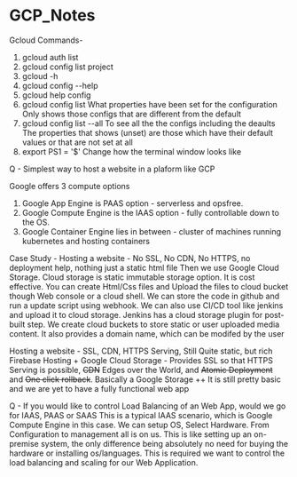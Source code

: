 # GCP_Notes

Gcloud Commands-
1. gcloud auth list
2. gcloud config list project
3. gcloud -h
4. gcloud config --help
5. gcloud help config
6. gcloud config list
  What properties have been set for the configuration
  Only shows those configs that are different from the default
7. gcloud config list --all
  To see all the the configs including the deaults
  The properties that shows (unset) are those which have their default values or that are not set at all
8. export PS1 = '$'
  Change how the terminal window looks like

Q - Simplest way to host a website in a plaform like GCP

Google offers 3 compute options
1. Google App Engine is PAAS option - serverless and opsfree.
2. Google Compute Engine is the IAAS option - fully controllable down to the OS.
3. Google Container Engine lies in between - cluster of machines running kubernetes and hosting containers

Case Study - 
Hosting a website - No SSL, No CDN, No HTTPS, no deployment help, nothing just a static html file
Then we use Google Cloud Storage. Cloud storage is static immutable storage option. It is cost effective. You can create Html/Css files and Upload the files to cloud bucket though Web console or a cloud shell. We can store the code in github and run a update script using webhook. We can also use CI/CD tool like jenkins and upload it to cloud storage. Jenkins has a cloud storage plugin for post-built step. We create cloud buckets to store static or user uploaded media content. It also provides a domain name, which can be modifed by the user

Hosting a website - SSL, CDN, HTTPS Serving, Still Quite static, but rich
Firebase Hosting + Google Cloud Storage - Provides SSL so that HTTPS Serving is possible, ~~CDN~~ Edges over the World, and ~~Atomic Deployment~~ and ~~One click rollback~~. Basically a Google Storage ++
It is still pretty basic and we are yet to have a fully functional web app

Q - If you would like to control Load Balancing of an Web App, would we go for IAAS, PAAS or SAAS
This is a typical IAAS scenario, which is Google Compute Engine in this case. We can setup OS, Select Hardware. From Configuration to management all is on us. This is like setting up an on-premise system, the only difference being absolutely no need for buying the hardware or installing os/languages. This is required we want to control the load balancing and scaling for our Web Application.
